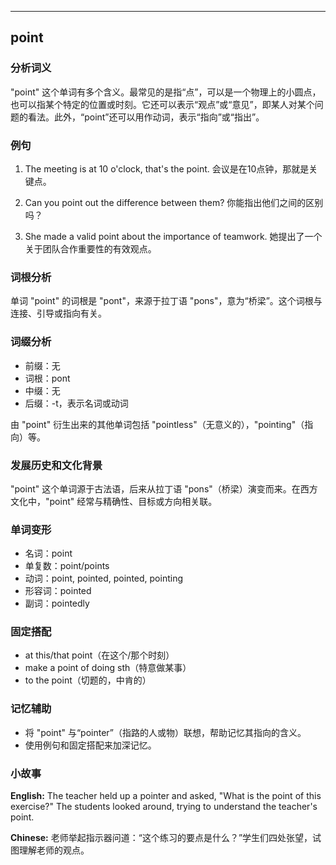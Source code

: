 
---------------
## point
### 分析词义
"point" 这个单词有多个含义。最常见的是指“点”，可以是一个物理上的小圆点，也可以指某个特定的位置或时刻。它还可以表示“观点”或“意见”，即某人对某个问题的看法。此外，“point”还可以用作动词，表示“指向”或“指出”。

### 例句
1. The meeting is at 10 o'clock, that's the point.
   会议是在10点钟，那就是关键点。

2. Can you point out the difference between them?
   你能指出他们之间的区别吗？

3. She made a valid point about the importance of teamwork.
   她提出了一个关于团队合作重要性的有效观点。

### 词根分析
单词 "point" 的词根是 "pont"，来源于拉丁语 "pons"，意为“桥梁”。这个词根与连接、引导或指向有关。

### 词缀分析
- 前缀：无
- 词根：pont
- 中缀：无
- 后缀：-t，表示名词或动词

由 "point" 衍生出来的其他单词包括 "pointless"（无意义的），"pointing"（指向）等。

### 发展历史和文化背景
"point" 这个单词源于古法语，后来从拉丁语 "pons"（桥梁）演变而来。在西方文化中，"point" 经常与精确性、目标或方向相关联。

### 单词变形
- 名词：point
- 单复数：point/points
- 动词：point, pointed, pointed, pointing
- 形容词：pointed
- 副词：pointedly

### 固定搭配
- at this/that point（在这个/那个时刻）
- make a point of doing sth（特意做某事）
- to the point（切题的，中肯的）

### 记忆辅助
- 将 "point" 与“pointer”（指路的人或物）联想，帮助记忆其指向的含义。
- 使用例句和固定搭配来加深记忆。

### 小故事
**English:**
The teacher held up a pointer and asked, "What is the point of this exercise?"
The students looked around, trying to understand the teacher's point.

**Chinese:**
老师举起指示器问道：“这个练习的要点是什么？”学生们四处张望，试图理解老师的观点。

